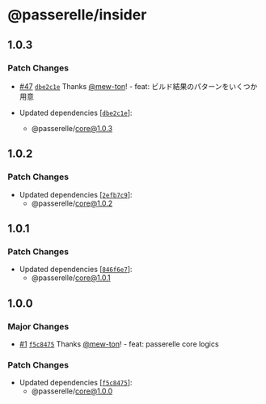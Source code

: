 # @passerelle/insider

## 1.0.3

### Patch Changes

- [#47](https://github.com/hacomono-lib/passerelle/pull/47) [`dbe2c1e`](https://github.com/hacomono-lib/passerelle/commit/dbe2c1e72e0ab32299f5818956f3f39cbaa8ac16) Thanks [@mew-ton](https://github.com/mew-ton)! - feat: ビルド結果のパターンをいくつか用意

- Updated dependencies [[`dbe2c1e`](https://github.com/hacomono-lib/passerelle/commit/dbe2c1e72e0ab32299f5818956f3f39cbaa8ac16)]:
  - @passerelle/core@1.0.3

## 1.0.2

### Patch Changes

- Updated dependencies [[`2efb7c9`](https://github.com/hacomono-lib/passerelle/commit/2efb7c9979cd6e5cbe978598127bbee6feaf483d)]:
  - @passerelle/core@1.0.2

## 1.0.1

### Patch Changes

- Updated dependencies [[`846f6e7`](https://github.com/hacomono-lib/passerelle/commit/846f6e768c67131e9dcef48e5fe5b08f2a4eb600)]:
  - @passerelle/core@1.0.1

## 1.0.0

### Major Changes

- [#1](https://github.com/hacomono-lib/passerelle/pull/1) [`f5c8475`](https://github.com/hacomono-lib/passerelle/commit/f5c8475cee46dc271f45d36b3905f13789f5749a) Thanks [@mew-ton](https://github.com/mew-ton)! - feat: passerelle core logics

### Patch Changes

- Updated dependencies [[`f5c8475`](https://github.com/hacomono-lib/passerelle/commit/f5c8475cee46dc271f45d36b3905f13789f5749a)]:
  - @passerelle/core@1.0.0
